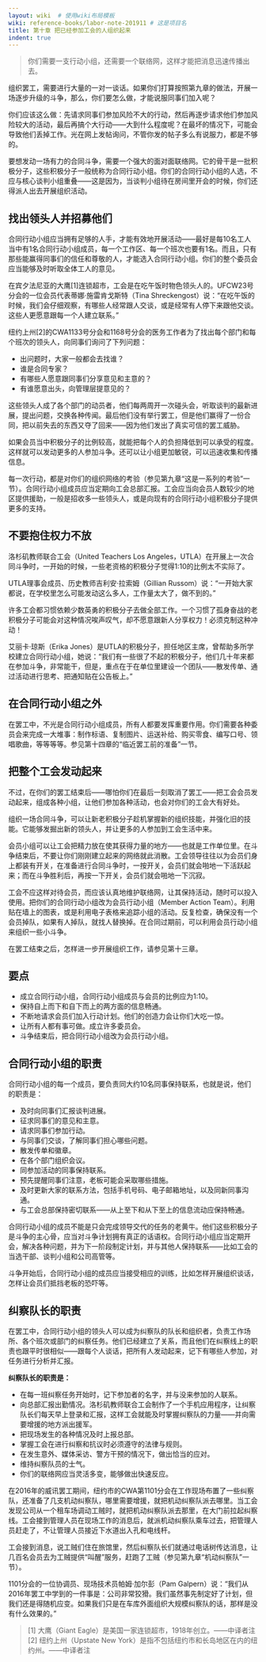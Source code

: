 ```yaml
---
layout: wiki  # 使用wiki布局模板
wiki: reference-books/labor-note-201911 # 这是项目名
title: 第十章 把已经参加工会的人组织起来
indent: true
---
```

>你们需要一支行动小组，还需要一个联络网，这样才能把消息迅速传播出去。

组织罢工，需要进行大量的一对一谈话。如果你们打算按照第九章的做法，开展一场逐步升级的斗争，那么，你们要怎么做，才能说服同事们加入呢？

你们应该这么做：先请求同事们参加风险不大的行动，然后再逐步请求他们参加风险较大的活动，最后再搞个大行动——大到什么程度呢？在最坏的情况下，可能会导致他们丢掉工作。光在网上发帖询问，不管你发的帖子多么有说服力，都是不够的。

要想发动一场有力的合同斗争，需要一个强大的面对面联络网。它的骨干是一批积极分子，这些积极分子一般统称为合同行动小组。你们的合同行动小组的人选，不应与核心谈判小组重叠——这是因为，当谈判小组待在房间里开会的时候，你们还得派人出去开展组织活动。

## 找出领头人并招募他们

合同行动小组应当拥有足够的人手，才能有效地开展活动——最好是每10名工人当中有1名合同行动小组成员，每一个工作区、每一个班次也要有1名。而且，只有那些能赢得同事们的信任和尊敬的人，才能选入合同行动小组。你们的整个委员会应当能够及时听取全体工人的意见。

在宾夕法尼亚的大鹰[1]连锁超市，工会是在吃午饭时物色领头人的。UFCW23号分会的一位会员代表蒂娜·施雷肯戈斯特（Tina Shreckengost）说：“在吃午饭的时候，我们会仔细观察，有哪些人经常跟人交谈，或是经常有人停下来跟他交谈。这些人更愿意跟每一个人建立联系。”

纽约上州[2]的CWA1133号分会和1168号分会的医务工作者为了找出每个部门和每个班次的领头人，向同事们询问了下列问题：

- 出问题时，大家一般都会去找谁？
- 谁是合同专家？
- 有哪些人愿意跟同事们分享意见和主意的？
- 有谁愿意出头，向管理层提意见的？

这些领头人成了各个部门的动员者，他们每两周开一次碰头会，听取谈判的最新进展，提出问题，交换各种传闻。最后他们没有举行罢工，但是他们赢得了一份合同，把以前失去的东西又夺了回来——因为他们发出了真实可信的罢工威胁。

如果会员当中积极分子的比例较高，就能把每个人的负担降低到可以承受的程度。这样就可以发动更多的人参加斗争。还可以让小组更加敏锐，可以迅速收集和传播信息。

每一次行动，都是对你们的组织网络的考验（参见第九章“这是一系列的考验”一节）。合同行动小组成员应当定期向工会总部汇报。工会应当向会员人数较少的地区提供援助，一般是招收多一些领头人，或是向现有的合同行动小组积极分子提供更多的支持。

## 不要抱住权力不放

洛杉矶教师联合工会（United Teachers Los Angeles，UTLA）在开展上一次合同斗争时，一开始的时候，一些老资格的积极分子觉得1:10的比例太不实际了。

UTLA理事会成员、历史教师吉利安·拉索姆（Gillian Russom）说：“一开始大家都说，在学校里怎么可能发动这么多人，工作量太大了，做不到的。”

许多工会都习惯依赖少数英勇的积极分子去做全部工作。一个习惯了孤身奋战的老积极分子可能会对这种情况唉声叹气，却不愿意跟新人分享权力！必须克制这种冲动！

艾丽卡·琼斯（Erika Jones）是UTLA的积极分子，担任地区主席，曾帮助多所学校建立合同行动小组，她说：“我们有一些很了不起的积极分子，他们几十年来都在参加斗争，非常能干，但是，重点在于在单位里建设一个团队——散发传单、通过活动进行思考、把通知贴在公告板上。”

## 在合同行动小组之外

在罢工中，不光是合同行动小组成员，所有人都要发挥重要作用。你们需要各种委员会来完成一大堆事：制作标语、复制图片、运送补给、购买零食、编写口号、领唱歌曲，等等等等。参见第十四章的“临近罢工前的准备”一节。

## 把整个工会发动起来

不过，在你们的罢工结束后——哪怕你们在最后一刻取消了罢工——把工会会员发动起来，组成各种小组，让他们参加各种活动，也会对你们的工会大有好处。

组织一场合同斗争，可以让新老积极分子趁机掌握新的组织技能，并强化旧的技能。它能够发掘出新的领头人，并让更多的人参加到工会生活中来。

会员小组可以让工会把精力放在使其获得力量的地方——也就是工作单位里。在斗争结束后，不要让你们刚刚建立起来的网络就此消散。工会领导往往以为会员们身上都装有开关，在准备进行合同斗争时，一按开关，会员们就会啪地一下活跃起来；而在斗争胜利后，再按一下开关，会员们就会啪地一下沉寂。

工会不应这样对待会员，而应该认真地维护联络网，让其保持活动，随时可以投入使用。把你们的合同行动小组改为会员行动小组（Member Action Team）。利用贴在墙上的图表，或是利用电子表格来追踪小组的活动。反复检查，确保没有一个会员掉队，如果有人掉队，就找人替换掉。在合同过期前，可以利用会员行动小组来组织一些小斗争。

在罢工结束之后，怎样进一步开展组织工作，请参见第十三章。

## 要点

- 成立合同行动小组，合同行动小组成员与会员的比例应为1:10。
- 保持自上而下和自下而上的两方面的信息畅通。
- 不断地请求会员们加入行动计划。他们的创造力会让你们大吃一惊。
- 让所有人都有事可做。成立许多委员会。
- 斗争结束后，把合同行动小组改为会员行动小组。

## 合同行动小组的职责

合同行动小组的每一个成员，要负责同大约10名同事保持联系，也就是说，他们的职责是：

- 及时向同事们汇报谈判进展。
- 征求同事们的意见和主意。
- 请求同事们参加行动。
- 与同事们交谈，了解同事们担心哪些问题。
- 散发传单和徽章。
- 在各个部门组织会议。
- 同参加活动的同事保持联系。
- 预先提醒同事们注意，老板可能会采取哪些措施。
- 及时更新大家的联系方法，包括手机号码、电子邮箱地址，以及同新同事沟通。
- 与工会总部保持密切联系——从上至下和从下至上的信息流动应保持畅通。

合同行动小组的成员不能是只会完成领导交代的任务的老黄牛。他们这些积极分子是斗争的主心骨，应当对斗争计划拥有真正的话语权。合同行动小组应当定期开会，解决各种问题，并为下一阶段制定计划，并与其他人保持联系——比如工会的当选干部、谈判小组和公司高管等。

斗争开始后，合同行动小组的成员应当接受相应的训练，比如怎样开展组织谈话，怎样让会员们抵挡老板的恐吓等。

## 纠察队长的职责

在罢工中，合同行动小组的领头人可以成为纠察队的队长和组织者，负责工作场所、各个班次或部门的纠察任务。他们已经建立了关系，而且他们在纠察线上的职责也跟平时很相似——跟每个人谈话，把所有人发动起来，记下有哪些人参加，对任务进行分析并汇报。

**纠察队长的职责是：**

- 在每一班纠察任务开始时，记下参加者的名字，并与没来参加的人联系。
- 向总部汇报出勤情况。洛杉矶教师联合工会制作了一个手机应用程序，让纠察队长们每天早上登录和汇报，这样工会就能及时掌握纠察队的力量——并向需要增援的地方派出援军。
- 把现场发生的各种情况及时上报总部。
- 掌握工会在进行纠察和抗议时必须遵守的法律与规则。
- 在发生意外、媒体采访、警方干预的情况下，做出恰当的应对。
- 维持纠察队员的士气。
- 你们的联络网应当灵活多变，能够做出快速反应。

在2016年的威讯罢工期间，纽约市的CWA第1101分会在工作现场布置了一些纠察队，还准备了几支机动纠察队，哪里需要增援，就把机动纠察队派去哪里。当工会发现公司从一个租车场调动工贼时，就把机动纠察队派去那里，在大门前拉起纠察线。工会接到管理人员在现场工作的消息后，就派机动纠察队乘车过去，把管理人员赶走了，不让管理人员接近下水道出入孔和电线杆。

工会接到消息，说工贼们住在旅馆里，然后纠察队长们就通过电话树传达消息，让几百名会员去为工贼提供“叫醒”服务，赶跑了工贼（参见第九章“机动纠察队”一节）。

1101分会的一位协调员、现场技术员帕姆·加尔彭（Pam Galpern）说：“我们从2016年罢工中学到的一件事是：公司非常狡猾。我们虽然事先制定好了计划，但我们还是得随机应变。如果我们只是在车库外面组织大规模纠察队的话，那样是没有什么效果的。”

>[1] 大鹰（Giant Eagle）是美国一家连锁超市，1918年创立。——中译者注
[2] 纽约上州（Upstate New York）是指不包括纽约市和长岛地区在内的纽约州。——中译者注
